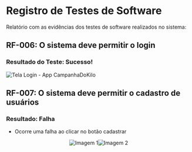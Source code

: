 # Registro de Testes de Software

Relatório com as evidências dos testes de software realizados no sistema:

## RF-006: O sistema deve permitir o login
### Resultado do Teste: Sucesso!

![Tela Login - App CampanhaDoKilo](https://github.com/ICEI-PUC-Minas-PMV-ADS/pmv-ads-2023-2-e3-proj-mov-t2-pmv-ads-2023-2-e3-proj-mov-t2-time5/assets/104168502/a6e0f92f-a77a-477c-b56b-7a23f87d4d3e)

## RF-007: O sistema deve permitir o cadastro de usuários
### Resultado: Falha 
- Ocorre uma falha ao clicar no botão cadastrar

<div style="display: flex; justify-content: center; align-items: center;">
  <img src="https://github.com/ICEI-PUC-Minas-PMV-ADS/pmv-ads-2023-2-e3-proj-mov-t2-pmv-ads-2023-2-e3-proj-mov-t2-time5/assets/95951195/f7145a29-6dbe-4187-bd93-b5412c08b2c1" alt="Imagem 1">
  <img src="https://github.com/ICEI-PUC-Minas-PMV-ADS/pmv-ads-2023-2-e3-proj-mov-t2-pmv-ads-2023-2-e3-proj-mov-t2-time5/assets/95951195/72c9a292-1dc0-4344-8130-eefcd962271f" alt="Imagem 2">
</div>

